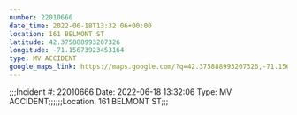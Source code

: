 ```yaml
---
number: 22010666
date_time: 2022-06-18T13:32:06+00:00
location: 161 BELMONT ST
latitude: 42.375888993207326
longitude: -71.15673923453164
type: MV ACCIDENT
google_maps_link: https://maps.google.com/?q=42.375888993207326,-71.15673923453164
---
```


;;;Incident #: 22010666  Date: 2022-06-18 13:32:06   Type: MV ACCIDENT;;;;;;Location: 161 BELMONT ST;;;
